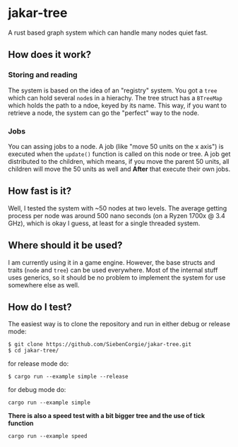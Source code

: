 # jakar-tree
A rust based graph system which can handle many nodes quiet fast.

## How does it work?

### Storing and reading
The system is based on the idea of an "registry" system. You got a `tree` which can hold several `node`s in a hierachy.
The tree struct has a `BTreeMap` which holds the path to a ndoe, keyed by its name. This way, if you want to retrieve a node,
the system can go the "perfect" way to the node.

### Jobs
You can assing jobs to a node. A job (like "move 50 units on the x axis") is executed when the `update()` function is called on
this node or tree. A job get distributed to the children, which means, if you move the parent 50 units, all children will move the 50
units as well and **After** that execute their own jobs.

## How fast is it?
Well, I tested the system with ~50 nodes at two levels. The average getting process per node was around 500 nano seconds (on a
Ryzen 1700x @ 3.4 GHz), which is okay I guess, at least for a single threaded system.

## Where should it be used?
I am currently using it in a game engine. However, the base structs and traits (`node` and `tree`) can be used everywhere.
Most of the internal stuff uses generics, so it should be no problem to implement the system for use somewhere else as well.

## How do I test?
The easiest way is to clone the repository and run in either debug or release mode:
```
$ git clone https://github.com/SiebenCorgie/jakar-tree.git
$ cd jakar-tree/
```
for release mode do:
```
$ cargo run --example simple --release
```
for debug mode do:
```
cargo run --example simple
```

**There is also a speed test with a bit bigger tree and the use of tick function**
```
cargo run --example speed
```
